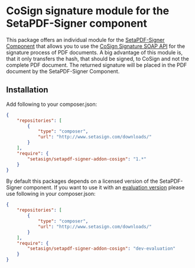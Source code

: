 # CoSign signature module for the SetaPDF-Signer component

This package offers an individual module for the [SetaPDF-Signer Component](https://www.setasign.com/signer) that allows you to use the [CoSign Signature SOAP API](http://developer.arx.com/quick-start/sapi-web-services/) for the signature process of PDF documents. A big advantage of this module is, that it only transfers the hash, that should be signed, to CoSign and not the complete PDF document. The returned signature will be placed in the PDF document by the SetaPDF-Signer Component.

## Installation
Add following to your composer.json:

```json
{
    "repositories": [
        {
            "type": "composer",
            "url": "http://www.setasign.com/downloads/"
        }
    ],
    "require": {
        "setasign/setapdf-signer-addon-cosign": "1.*"
    }
}
```

By default this packages depends on a licensed version of the SetaPDF-Signer component. If you want to use it with an [evaluation version](https://www.setasign.com/products/setapdf-signer/evaluate/) please use following in your composer.json:

```json
{
    "repositories": [
        {
            "type": "composer",
            "url": "http://www.setasign.com/downloads/"
        }
    ],
    "require": {
        "setasign/setapdf-signer-addon-cosign": "dev-evaluation"
    }
}
```
